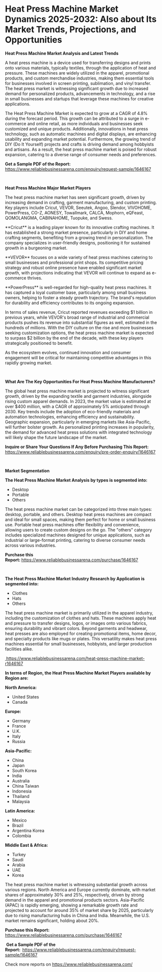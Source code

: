 <p><h1>Heat Press Machine Market Dynamics 2025-2032: Also about Its Market Trends, Projections, and Opportunities</h1></p><p><strong>Heat Press Machine Market Analysis and Latest Trends</strong></p>
<p><p>A heat press machine is a device used for transferring designs and prints onto various materials, typically textiles, through the application of heat and pressure. These machines are widely utilized in the apparel, promotional products, and custom merchandise industries, making them essential tools for businesses involved in screen printing, sublimation, and vinyl transfer. The heat press market is witnessing significant growth due to increased demand for personalized products, advancements in technology, and a rise in small businesses and startups that leverage these machines for creative applications.</p><p>The Heat Press Machine Market is expected to grow at a CAGR of 4.8% during the forecast period. This growth can be attributed to a surge in e-commerce and online retail, as more individuals and businesses seek customized and unique products. Additionally, innovations in heat press technology, such as automatic machines and digital displays, are enhancing usability and expanding market potential. Furthermore, the growing trend of DIY (Do It Yourself) projects and crafts is driving demand among hobbyists and artisans. As a result, the heat press machine market is poised for robust expansion, catering to a diverse range of consumer needs and preferences.</p></p>
<p><strong>Get a Sample PDF of the Report:&nbsp;</strong> <a href="https://www.reliablebusinessarena.com/enquiry/request-sample/1646167?utm_campaign=2570&utm_medium=2&utm_source=Github&utm_content=ia&utm_term=23022025&utm_id=heat-press-machine">https://www.reliablebusinessarena.com/enquiry/request-sample/1646167</a></p>
<p>&nbsp;</p>
<p><strong>Heat Press Machine Major Market Players</strong></p>
<p><p>The heat press machine market has seen significant growth, driven by increasing demand in crafting, garment manufacturing, and custom printing. Key players include Cricut, VEVOR, Seeutek, Angoo, Slendor, VIVOHOME, PowerPress, CO-Z, AONESY, Towallmark, CALCA, Mophorn, eQFeast, QOMOLANGMA, CABINAHOME, Tuopuke, and Swess.</p><p>**Cricut** is a leading player known for its innovative crafting machines. It has established a strong market presence, particularly in DIY and home crafting segments, benefiting from a growing trend in personalization. The company specializes in user-friendly designs, positioning it for sustained growth in a burgeoning market.</p><p>**VEVOR** focuses on a wide variety of heat press machines catering to small businesses and professional print shops. Its competitive pricing strategy and robust online presence have enabled significant market growth, with projections indicating that VEVOR will continue to expand as e-commerce thrives.</p><p>**PowerPress** is well-regarded for high-quality heat press machines. It has captured a loyal customer base, particularly among small business owners, helping to foster a steady growth trajectory. The brand's reputation for durability and efficiency contributes to its ongoing expansion.</p><p>In terms of sales revenue, Cricut reported revenues exceeding $1 billion in previous years, while VEVOR's broad range of industrial and commercial products pushes its revenue into substantial figures as well, estimated in the hundreds of millions. With the DIY culture on the rise and more businesses seeking customization options, the heat press machine market is expected to surpass $2 billion by the end of the decade, with these key players strategically positioned to benefit. </p><p>As the ecosystem evolves, continued innovation and consumer engagement will be critical for maintaining competitive advantages in this rapidly growing market.</p></p>
<p>&nbsp;</p>
<p><strong>What Are The Key Opportunities For Heat Press Machine Manufacturers?</strong></p>
<p><p>The global heat press machine market is projected to witness significant growth, driven by the expanding textile and garment industries, alongside rising custom apparel demands. In 2023, the market value is estimated at over $400 million, with a CAGR of approximately 5% anticipated through 2030. Key trends include the adoption of eco-friendly materials and automation technologies, enhancing efficiency and sustainability. Geographic expansion, particularly in emerging markets like Asia-Pacific, will further bolster growth. As personalized printing increases in popularity, the demand for advanced heat press solutions with integrated technology will likely shape the future landscape of the market.</p></p>
<p><strong>Inquire or Share Your Questions If Any Before Purchasing This Report:</strong> <a href="https://www.reliablebusinessarena.com/enquiry/pre-order-enquiry/1646167?utm_campaign=2570&utm_medium=2&utm_source=Github&utm_content=ia&utm_term=23022025&utm_id=heat-press-machine">https://www.reliablebusinessarena.com/enquiry/pre-order-enquiry/1646167</a></p>
<p>&nbsp;</p>
<p><strong>Market Segmentation</strong></p>
<p><strong>The Heat Press Machine Market Analysis by types is segmented into:</strong></p>
<p><ul><li>Desktop</li><li>Portable</li><li>Others</li></ul></p>
<p><p>The heat press machine market can be categorized into three main types: desktop, portable, and others. Desktop heat press machines are compact and ideal for small spaces, making them perfect for home or small business use. Portable heat press machines offer flexibility and convenience, allowing users to create custom designs on the go. The "others" category includes specialized machines designed for unique applications, such as industrial or large-format printing, catering to diverse consumer needs across various industries.</p></p>
<p><strong>Purchase this Report:&nbsp;</strong><a href="https://www.reliablebusinessarena.com/purchase/1646167?utm_campaign=2570&utm_medium=2&utm_source=Github&utm_content=ia&utm_term=23022025&utm_id=heat-press-machine">https://www.reliablebusinessarena.com/purchase/1646167</a></p>
<p>&nbsp;</p>
<p><strong>The Heat Press Machine Market Industry Research by Application is segmented into:</strong></p>
<p><ul><li>Clothes</li><li>Hats</li><li>Others</li></ul></p>
<p><p>The heat press machine market is primarily utilized in the apparel industry, including the customization of clothes and hats. These machines apply heat and pressure to transfer designs, logos, or images onto various fabrics, ensuring durability and vibrant colors. Beyond garments and headwear, heat presses are also employed for creating promotional items, home decor, and specialty products like mugs or plates. This versatility makes heat press machines essential for small businesses, hobbyists, and larger production facilities alike.</p></p>
<p><a href="https://www.reliablebusinessarena.com/heat-press-machine-market-r1646167?utm_campaign=2570&utm_medium=2&utm_source=Github&utm_content=ia&utm_term=23022025&utm_id=heat-press-machine">&nbsp;https://www.reliablebusinessarena.com/heat-press-machine-market-r1646167</a></p>
<p><strong>In terms of Region, the Heat Press Machine Market Players available by Region are:</strong></p>
<p>
    <p> <strong> North America: </strong>
        <ul>
            <li>United States</li>
            <li>Canada</li>
        </ul>
        </p> 
    <p> <strong> Europe: </strong>
        <ul>
            <li>Germany</li>
            <li>France</li>
            <li>U.K.</li>
            <li>Italy</li>
            <li>Russia</li>
        </ul>
        </p> 
    <p> <strong> Asia-Pacific: </strong>
        <ul>
            <li>China</li>
            <li>Japan</li>
            <li>South Korea</li>
            <li>India</li>
            <li>Australia</li>
            <li>China Taiwan</li>
            <li>Indonesia</li>
            <li>Thailand</li>
            <li>Malaysia</li>
        </ul>
        </p> 
    <p> <strong> Latin America: </strong>
        <ul>
            <li>Mexico</li>
            <li>Brazil</li>
            <li>Argentina Korea</li>
            <li>Colombia</li>
        </ul>
        </p> 
    <p> <strong> Middle East & Africa: </strong>
        <ul>
            <li>Turkey</li>
            <li>Saudi</li>
            <li>Arabia</li>
            <li>UAE</li>
            <li>Korea</li>
        </ul>
    </p>
    </p>
<p><p>The heat press machine market is witnessing substantial growth across various regions. North America and Europe currently dominate, with market shares of approximately 30% and 25%, respectively, driven by strong demand in the apparel and promotional products sectors. Asia-Pacific (APAC) is rapidly emerging, showing a remarkable growth rate and projected to account for around 35% of market share by 2025, particularly due to rising manufacturing hubs in China and India. Meanwhile, the U.S. market remains significant, holding about 20%.</p></p>
<p><strong>Purchase this Report: </strong><a href="https://www.reliablebusinessarena.com/purchase/1646167?utm_campaign=2570&utm_medium=2&utm_source=Github&utm_content=ia&utm_term=23022025&utm_id=heat-press-machine">https://www.reliablebusinessarena.com/purchase/1646167</a></p>
<p>&nbsp;<strong>Get a Sample PDF of the Report:&nbsp;&nbsp;</strong><a href="https://www.reliablebusinessarena.com/enquiry/request-sample/1646167?utm_campaign=2570&utm_medium=2&utm_source=Github&utm_content=ia&utm_term=23022025&utm_id=heat-press-machine">https://www.reliablebusinessarena.com/enquiry/request-sample/1646167</a></p>
<p><strong></strong></p>
<p>Check more reports on <a href="https://www.reliablebusinessarena.com/?utm_campaign=2570&utm_medium=2&utm_source=Github&utm_content=ia&utm_term=23022025&utm_id=heat-press-machine">https://www.reliablebusinessarena.com/</a></p>